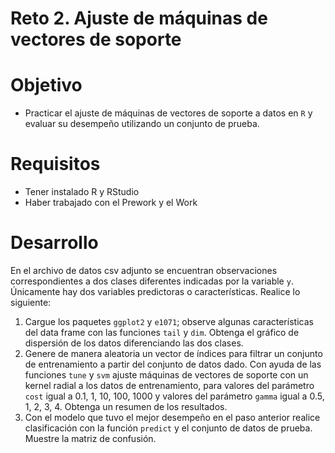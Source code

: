 # Reto 2. Ajuste de máquinas de vectores de soporte

# Objetivo

- Practicar el ajuste de máquinas de vectores de soporte a datos en `R` y evaluar su desempeño utilizando un conjunto de prueba.

# Requisitos

- Tener instalado R y RStudio
- Haber trabajado con el Prework y el Work

# Desarrollo

En el archivo de datos csv adjunto se encuentran observaciones correspondientes a dos clases diferentes indicadas por la variable `y`. Únicamente hay dos variables predictoras o características. Realice lo siguiente:

1. Cargue los paquetes `ggplot2` y `e1071`; observe algunas características del data frame con las funciones `tail` y `dim`. Obtenga el gráfico de dispersión de los datos diferenciando las dos clases.
2. Genere de manera aleatoria un vector de índices para filtrar un conjunto de entrenamiento a partir del conjunto de datos dado. Con ayuda de las funciones `tune` y `svm` ajuste máquinas de vectores de soporte con un kernel radial a los datos de entrenamiento, para valores del parámetro `cost` igual a 0.1, 1, 10, 100, 1000 y valores del parámetro `gamma` igual a 0.5, 1, 2, 3, 4. Obtenga un resumen de los resultados.
3. Con el modelo que tuvo el mejor desempeño en el paso anterior realice clasificación con la función `predict` y el conjunto de datos de prueba. Muestre la matriz de confusión.
